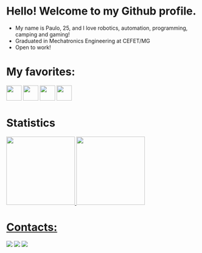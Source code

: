 # Hello! Welcome to my Github profile.
* My name is Paulo, 25, and I love robotics, automation, programming, camping and gaming!
* Graduated in Mechatronics Engineering at CEFET/MG
* Open to work! 

# My favorites:
<img src="https://cdn.jsdelivr.net/gh/devicons/devicon/icons/python/python-original.svg" width="40" height="40"/> <img src="https://cdn.jsdelivr.net/gh/devicons/devicon/icons/matlab/matlab-original.svg"  width="40" height="40"/> <img src="https://cdn.jsdelivr.net/gh/devicons/devicon/icons/cplusplus/cplusplus-original.svg" width="40" height="40"/> <img src="https://cdn.jsdelivr.net/gh/devicons/devicon/icons/embeddedc/embeddedc-original.svg" width="40" height="40"/> 

# Statistics
<div>
<a href="https://github.com/pvgsMechatronics">
<img height="180em" src="https://github-readme-stats.vercel.app/api/top-langs/?username=pvgsMechatronics&layout=compact&langs_count=7&theme=dracula"/>
<img height="180em" src="https://github-readme-stats.vercel.app/api?username=pvgsMechatronics&show_icons=true&theme=dracula&include_all_commits=true&count_private=true"/>
</div>


# Contacts:

<div>

<a href = "mailto:paulo.vitor.contato@proton.me"><img src="https://img.shields.io/badge/ProtonMail-8B89CC?style=for-the-badge&logo=protonmail&logoColor=white" target="_blank"></a>
<a href="https://wa.me/5537999322273" target="_blank"><img src="https://img.shields.io/badge/WhatsApp-25D366?style=for-the-badge&logo=whatsapp&logoColor=white" target="_blank"></a> 
<a href="https://www.linkedin.com/in/pvgsMechatronics" target="_blank"><img src="https://img.shields.io/badge/-LinkedIn-%230077B5?style=for-the-badge&logo=linkedin&logoColor=white" target="_blank"></a>   
</div>



	
          
          
          
          
          
          
          
          

